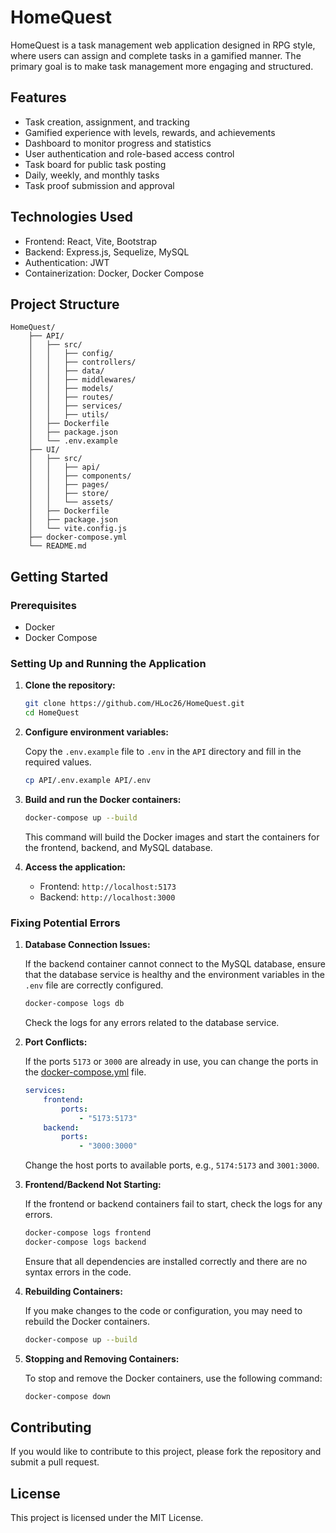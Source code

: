 # HomeQuest

HomeQuest is a task management web application designed in RPG style, where users can assign and complete tasks in a gamified manner. The primary goal is to make task management more engaging and structured.

## Features

-   Task creation, assignment, and tracking
-   Gamified experience with levels, rewards, and achievements
-   Dashboard to monitor progress and statistics
-   User authentication and role-based access control
-   Task board for public task posting
-   Daily, weekly, and monthly tasks
-   Task proof submission and approval

## Technologies Used

-   Frontend: React, Vite, Bootstrap
-   Backend: Express.js, Sequelize, MySQL
-   Authentication: JWT
-   Containerization: Docker, Docker Compose

## Project Structure

```
HomeQuest/
    ├── API/
    │   ├── src/
    │   │   ├── config/
    │   │   ├── controllers/
    │   │   ├── data/
    │   │   ├── middlewares/
    │   │   ├── models/
    │   │   ├── routes/
    │   │   ├── services/
    │   │   ├── utils/
    │   ├── Dockerfile
    │   ├── package.json
    │   └── .env.example
    ├── UI/
    │   ├── src/
    │   │   ├── api/
    │   │   ├── components/
    │   │   ├── pages/
    │   │   ├── store/
    │   │   └── assets/
    │   ├── Dockerfile
    │   ├── package.json
    │   └── vite.config.js
    ├── docker-compose.yml
    └── README.md
```

## Getting Started

### Prerequisites

-   Docker
-   Docker Compose

### Setting Up and Running the Application

1. **Clone the repository:**

    ```sh
    git clone https://github.com/HLoc26/HomeQuest.git
    cd HomeQuest
    ```

2. **Configure environment variables:**

    Copy the `.env.example` file to `.env` in the `API` directory and fill in the required values.

    ```sh
    cp API/.env.example API/.env
    ```

3. **Build and run the Docker containers:**

    ```sh
    docker-compose up --build
    ```

    This command will build the Docker images and start the containers for the frontend, backend, and MySQL database.

4. **Access the application:**

    - Frontend: `http://localhost:5173`
    - Backend: `http://localhost:3000`

### Fixing Potential Errors

1. **Database Connection Issues:**

    If the backend container cannot connect to the MySQL database, ensure that the database service is healthy and the environment variables in the `.env` file are correctly configured.

    ```sh
    docker-compose logs db
    ```

    Check the logs for any errors related to the database service.

2. **Port Conflicts:**

    If the ports `5173` or `3000` are already in use, you can change the ports in the [docker-compose.yml](http://_vscodecontentref_/6) file.

    ```yml
    services:
        frontend:
            ports:
                - "5173:5173"
        backend:
            ports:
                - "3000:3000"
    ```

    Change the host ports to available ports, e.g., `5174:5173` and `3001:3000`.

3. **Frontend/Backend Not Starting:**

    If the frontend or backend containers fail to start, check the logs for any errors.

    ```sh
    docker-compose logs frontend
    docker-compose logs backend
    ```

    Ensure that all dependencies are installed correctly and there are no syntax errors in the code.

4. **Rebuilding Containers:**

    If you make changes to the code or configuration, you may need to rebuild the Docker containers.

    ```sh
    docker-compose up --build
    ```

5. **Stopping and Removing Containers:**

    To stop and remove the Docker containers, use the following command:

    ```sh
    docker-compose down
    ```

## Contributing

If you would like to contribute to this project, please fork the repository and submit a pull request.

## License

This project is licensed under the MIT License.

